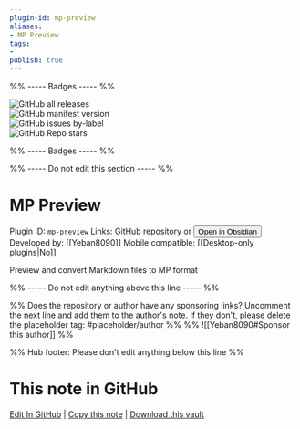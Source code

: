 ```yaml
---
plugin-id: mp-preview
aliases:
- MP Preview
tags: 
- 
publish: true
---
```


%% ----- Badges ----- %%

![GitHub all releases](https://img.shields.io/github/downloads/Yeban8090/mp-preview/total?color=573E7A&logo=github&style=for-the-badge)   
![GitHub manifest version](https://img.shields.io/github/manifest-json/v/Yeban8090/mp-preview?color=573E7A&logo=github&style=for-the-badge)   
![GitHub issues by-label](https://img.shields.io/github/issues/Yeban8090/mp-preview/help%20wanted?color=573E7A&logo=github&style=for-the-badge)   
![GitHub Repo stars](https://img.shields.io/github/stars/Yeban8090/mp-preview?color=573E7A&logo=github&style=for-the-badge)

%% ----- Badges ----- %%

%% ----- Do not edit this section ----- %%

# MP Preview

Plugin ID: `mp-preview`
Links: [GitHub repository](https://github.com/Yeban8090/mp-preview) or [<button id=HH>Open in Obsidian</button>](obsidian://show-plugin?id=mp-preview)
Developed by: [[Yeban8090]]
Mobile compatible: [[Desktop-only plugins|No]]

Preview and convert Markdown files to MP format

%% ----- Do not edit anything above this line ----- %% 

%% Does the repository or author have any sponsoring links? Uncomment the next line and add them to the author's note. If they don't, please delete the placeholder tag: #placeholder/author %%
%% ![[Yeban8090#Sponsor this author]] %%

%% Hub footer: Please don't edit anything below this line %%

# This note in GitHub

<span class="git-footer">[Edit In GitHub](https://github.dev/obsidian-community/obsidian-hub/blob/main/02%20-%20Community%20Expansions/02.05%20All%20Community%20Expansions/Plugins/mp-preview.md "git-hub-edit-note") | [Copy this note](https://raw.githubusercontent.com/obsidian-community/obsidian-hub/main/02%20-%20Community%20Expansions/02.05%20All%20Community%20Expansions/Plugins/mp-preview.md "git-hub-copy-note") | [Download this vault](https://github.com/obsidian-community/obsidian-hub/archive/refs/heads/main.zip "git-hub-download-vault") </span>
